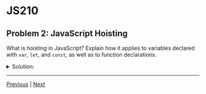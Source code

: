 # JS210
## Problem 2: JavaScript Hoisting

What is hoisting in JavaScript? Explain how it applies to variables declared with `var`, `let`, and `const`, as well as to function declarations.

<details>
<summary>Solution:</summary>

Hoisting is JavaScript's behavior of moving declarations to the top of their containing scope during the compilation phase, before the code is executed.

- **var**: Variables declared with `var` are hoisted and initialized with the value `undefined`. They can be accessed before their declaration without an error, but their value will be `undefined`.
- **let and const**: Variables declared with `let` and `const` are hoisted but are not initialized. They exist in a "temporal dead zone" from the start of the scope until their declaration is encountered. Accessing them before they are declared results in a `ReferenceError`.
- **Function Declarations**: These are fully hoisted, meaning both the function's name and its body are moved to the top of the scope. You can call a function declaration before it physically appears in the code.

</details>

---

[Previous](01.md) | [Next](03.md)